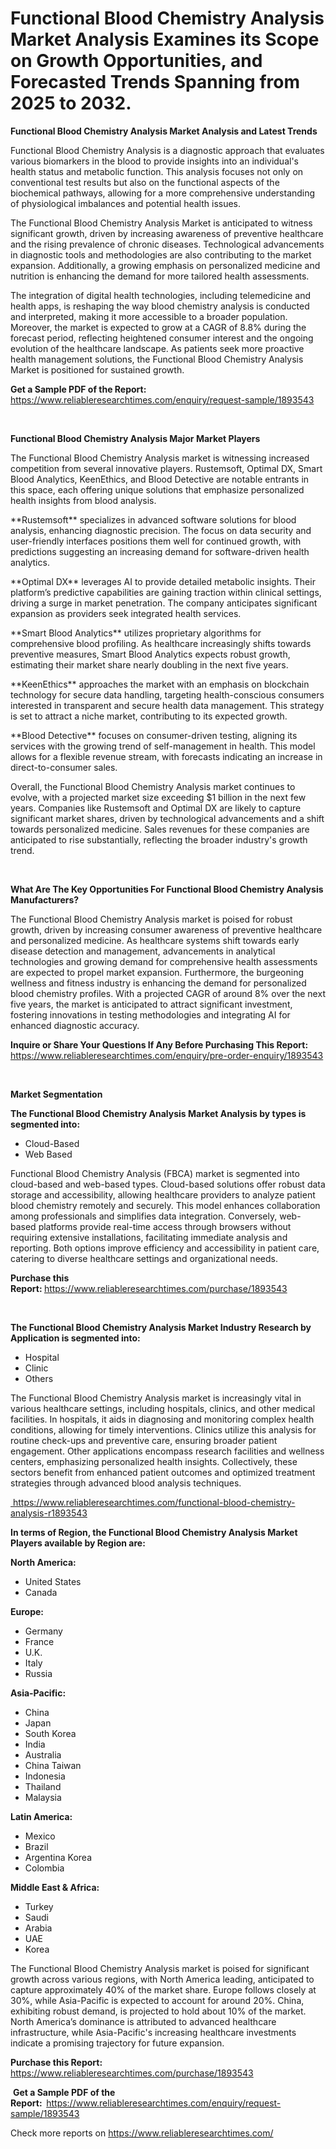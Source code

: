 <p><h1>Functional Blood Chemistry Analysis Market Analysis Examines its Scope on Growth Opportunities, and Forecasted Trends Spanning from 2025 to 2032.</h1></p><p><strong>Functional Blood Chemistry Analysis Market Analysis and Latest Trends</strong></p>
<p><p>Functional Blood Chemistry Analysis is a diagnostic approach that evaluates various biomarkers in the blood to provide insights into an individual's health status and metabolic function. This analysis focuses not only on conventional test results but also on the functional aspects of the biochemical pathways, allowing for a more comprehensive understanding of physiological imbalances and potential health issues.</p><p>The Functional Blood Chemistry Analysis Market is anticipated to witness significant growth, driven by increasing awareness of preventive healthcare and the rising prevalence of chronic diseases. Technological advancements in diagnostic tools and methodologies are also contributing to the market expansion. Additionally, a growing emphasis on personalized medicine and nutrition is enhancing the demand for more tailored health assessments.</p><p>The integration of digital health technologies, including telemedicine and health apps, is reshaping the way blood chemistry analysis is conducted and interpreted, making it more accessible to a broader population. Moreover, the market is expected to grow at a CAGR of 8.8% during the forecast period, reflecting heightened consumer interest and the ongoing evolution of the healthcare landscape. As patients seek more proactive health management solutions, the Functional Blood Chemistry Analysis Market is positioned for sustained growth.</p></p>
<p><strong>Get a Sample PDF of the Report:&nbsp;</strong> <a href="https://www.reliableresearchtimes.com/enquiry/request-sample/1893543?utm_campaign=1581&utm_medium=2&utm_source=Github&utm_content=ia&utm_term=11032025&utm_id=functional-blood-chemistry-analysis">https://www.reliableresearchtimes.com/enquiry/request-sample/1893543</a></p>
<p>&nbsp;</p>
<p><strong>Functional Blood Chemistry Analysis Major Market Players</strong></p>
<p><p>The Functional Blood Chemistry Analysis market is witnessing increased competition from several innovative players. Rustemsoft, Optimal DX, Smart Blood Analytics, KeenEthics, and Blood Detective are notable entrants in this space, each offering unique solutions that emphasize personalized health insights from blood analysis.</p><p>**Rustemsoft** specializes in advanced software solutions for blood analysis, enhancing diagnostic precision. The focus on data security and user-friendly interfaces positions them well for continued growth, with predictions suggesting an increasing demand for software-driven health analytics.</p><p>**Optimal DX** leverages AI to provide detailed metabolic insights. Their platform’s predictive capabilities are gaining traction within clinical settings, driving a surge in market penetration. The company anticipates significant expansion as providers seek integrated health services.</p><p>**Smart Blood Analytics** utilizes proprietary algorithms for comprehensive blood profiling. As healthcare increasingly shifts towards preventive measures, Smart Blood Analytics expects robust growth, estimating their market share nearly doubling in the next five years.</p><p>**KeenEthics** approaches the market with an emphasis on blockchain technology for secure data handling, targeting health-conscious consumers interested in transparent and secure health data management. This strategy is set to attract a niche market, contributing to its expected growth.</p><p>**Blood Detective** focuses on consumer-driven testing, aligning its services with the growing trend of self-management in health. This model allows for a flexible revenue stream, with forecasts indicating an increase in direct-to-consumer sales.</p><p>Overall, the Functional Blood Chemistry Analysis market continues to evolve, with a projected market size exceeding $1 billion in the next few years. Companies like Rustemsoft and Optimal DX are likely to capture significant market shares, driven by technological advancements and a shift towards personalized medicine. Sales revenues for these companies are anticipated to rise substantially, reflecting the broader industry's growth trend.</p></p>
<p>&nbsp;</p>
<p><strong>What Are The Key Opportunities For Functional Blood Chemistry Analysis Manufacturers?</strong></p>
<p><p>The Functional Blood Chemistry Analysis market is poised for robust growth, driven by increasing consumer awareness of preventive healthcare and personalized medicine. As healthcare systems shift towards early disease detection and management, advancements in analytical technologies and growing demand for comprehensive health assessments are expected to propel market expansion. Furthermore, the burgeoning wellness and fitness industry is enhancing the demand for personalized blood chemistry profiles. With a projected CAGR of around 8% over the next five years, the market is anticipated to attract significant investment, fostering innovations in testing methodologies and integrating AI for enhanced diagnostic accuracy.</p></p>
<p><strong>Inquire or Share Your Questions If Any Before Purchasing This Report:</strong> <a href="https://www.reliableresearchtimes.com/enquiry/pre-order-enquiry/1893543?utm_campaign=1581&utm_medium=2&utm_source=Github&utm_content=ia&utm_term=11032025&utm_id=functional-blood-chemistry-analysis">https://www.reliableresearchtimes.com/enquiry/pre-order-enquiry/1893543</a></p>
<p>&nbsp;</p>
<p><strong>Market Segmentation</strong></p>
<p><strong>The Functional Blood Chemistry Analysis Market Analysis by types is segmented into:</strong></p>
<p><ul><li>Cloud-Based</li><li>Web Based</li></ul></p>
<p><p>Functional Blood Chemistry Analysis (FBCA) market is segmented into cloud-based and web-based types. Cloud-based solutions offer robust data storage and accessibility, allowing healthcare providers to analyze patient blood chemistry remotely and securely. This model enhances collaboration among professionals and simplifies data integration. Conversely, web-based platforms provide real-time access through browsers without requiring extensive installations, facilitating immediate analysis and reporting. Both options improve efficiency and accessibility in patient care, catering to diverse healthcare settings and organizational needs.</p></p>
<p><strong>Purchase this Report:&nbsp;</strong><a href="https://www.reliableresearchtimes.com/purchase/1893543?utm_campaign=1581&utm_medium=2&utm_source=Github&utm_content=ia&utm_term=11032025&utm_id=functional-blood-chemistry-analysis">https://www.reliableresearchtimes.com/purchase/1893543</a></p>
<p>&nbsp;</p>
<p><strong>The Functional Blood Chemistry Analysis Market Industry Research by Application is segmented into:</strong></p>
<p><ul><li>Hospital</li><li>Clinic</li><li>Others</li></ul></p>
<p><p>The Functional Blood Chemistry Analysis market is increasingly vital in various healthcare settings, including hospitals, clinics, and other medical facilities. In hospitals, it aids in diagnosing and monitoring complex health conditions, allowing for timely interventions. Clinics utilize this analysis for routine check-ups and preventive care, ensuring broader patient engagement. Other applications encompass research facilities and wellness centers, emphasizing personalized health insights. Collectively, these sectors benefit from enhanced patient outcomes and optimized treatment strategies through advanced blood analysis techniques.</p></p>
<p><a href="https://www.reliableresearchtimes.com/functional-blood-chemistry-analysis-r1893543?utm_campaign=1581&utm_medium=2&utm_source=Github&utm_content=ia&utm_term=11032025&utm_id=functional-blood-chemistry-analysis">&nbsp;https://www.reliableresearchtimes.com/functional-blood-chemistry-analysis-r1893543</a></p>
<p><strong>In terms of Region, the Functional Blood Chemistry Analysis Market Players available by Region are:</strong></p>
<p>
    <p> <strong> North America: </strong>
        <ul>
            <li>United States</li>
            <li>Canada</li>
        </ul>
        </p> 
    <p> <strong> Europe: </strong>
        <ul>
            <li>Germany</li>
            <li>France</li>
            <li>U.K.</li>
            <li>Italy</li>
            <li>Russia</li>
        </ul>
        </p> 
    <p> <strong> Asia-Pacific: </strong>
        <ul>
            <li>China</li>
            <li>Japan</li>
            <li>South Korea</li>
            <li>India</li>
            <li>Australia</li>
            <li>China Taiwan</li>
            <li>Indonesia</li>
            <li>Thailand</li>
            <li>Malaysia</li>
        </ul>
        </p> 
    <p> <strong> Latin America: </strong>
        <ul>
            <li>Mexico</li>
            <li>Brazil</li>
            <li>Argentina Korea</li>
            <li>Colombia</li>
        </ul>
        </p> 
    <p> <strong> Middle East & Africa: </strong>
        <ul>
            <li>Turkey</li>
            <li>Saudi</li>
            <li>Arabia</li>
            <li>UAE</li>
            <li>Korea</li>
        </ul>
    </p>
    </p>
<p><p>The Functional Blood Chemistry Analysis market is poised for significant growth across various regions, with North America leading, anticipated to capture approximately 40% of the market share. Europe follows closely at 30%, while Asia-Pacific is expected to account for around 20%. China, exhibiting robust demand, is projected to hold about 10% of the market. North America’s dominance is attributed to advanced healthcare infrastructure, while Asia-Pacific's increasing healthcare investments indicate a promising trajectory for future expansion.</p></p>
<p><strong>Purchase this Report: </strong><a href="https://www.reliableresearchtimes.com/purchase/1893543?utm_campaign=1581&utm_medium=2&utm_source=Github&utm_content=ia&utm_term=11032025&utm_id=functional-blood-chemistry-analysis">https://www.reliableresearchtimes.com/purchase/1893543</a></p>
<p>&nbsp;<strong>Get a Sample PDF of the Report:&nbsp;&nbsp;</strong><a href="https://www.reliableresearchtimes.com/enquiry/request-sample/1893543?utm_campaign=1581&utm_medium=2&utm_source=Github&utm_content=ia&utm_term=11032025&utm_id=functional-blood-chemistry-analysis">https://www.reliableresearchtimes.com/enquiry/request-sample/1893543</a></p>
<p><strong></strong></p>
<p>Check more reports on <a href="https://www.reliableresearchtimes.com/?utm_campaign=1581&utm_medium=2&utm_source=Github&utm_content=ia&utm_term=11032025&utm_id=functional-blood-chemistry-analysis">https://www.reliableresearchtimes.com/</a></p>